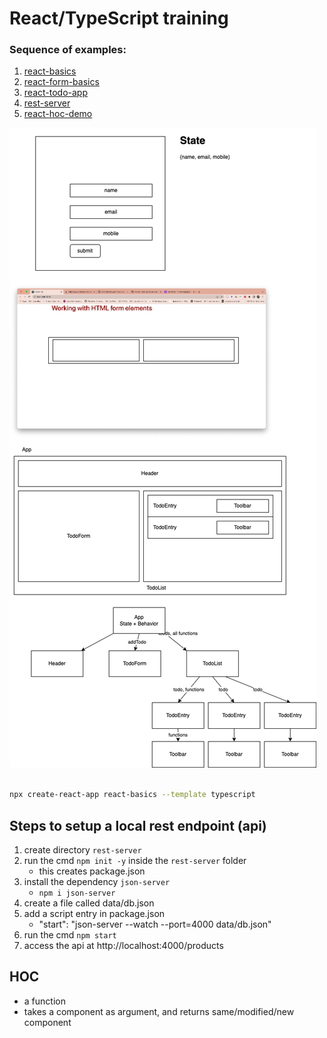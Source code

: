 # React/TypeScript training

### Sequence of examples:

1. [react-basics](./react-basics/)
1. [react-form-basics](./react-form-basics/)
1. [react-todo-app](./react-todo-app/)
1. [rest-server](./rest-server/)
1. [react-hoc-demo](./react-hoc-demo/)

![](./images/concepts-1.dio.png)

```sh

npx create-react-app react-basics --template typescript

```

## Steps to setup a local rest endpoint (api)

1. create directory `rest-server`
2. run the cmd `npm init -y` inside the `rest-server` folder
    - this creates package.json
3. install the dependency `json-server`
    - `npm i json-server`
4. create a file called data/db.json
5. add a script entry in package.json
    - "start": "json-server --watch --port=4000 data/db.json"
6. run the cmd `npm start`
7. access the api at http://localhost:4000/products

## HOC

-   a function
-   takes a component as argument, and returns same/modified/new component
